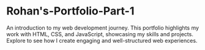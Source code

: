 # Rohan's-Portfolio-Part-1
An introduction to my web development journey. This portfolio highlights my work with HTML, CSS, and JavaScript, showcasing my skills and projects. Explore to see how I create engaging and well-structured web experiences.
